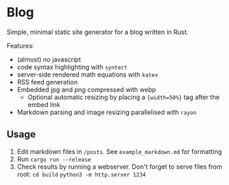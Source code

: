 # Blog

Simple, minimal static site generator for a blog written in Rust.

Features:
* (almost) no javascript
* code syntax highlighting with `syntect`
* server-side rendered math equations with `katex`
* RSS feed generation
* Embedded jpg and png compressed with webp
  * Optional automatic resizing by placing a `{width=50%}` tag after the embed link
* Markdown parsing and image resizing parallelised with `rayon`

## Usage

1. Edit markdown files in `/posts`. See `example_markdown.md` for formatting
2. Run `cargo run --release`
3. Check results by running a webserver.
 Don't forget to serve files from root: 
  `cd build`
  `python3 -m http.server 1234`
  